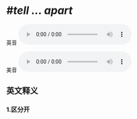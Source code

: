 # ***\#tell ... apart*** 
英音
<audio src="./media/tell ... apart1.aac" controls="controls"></audio>

美音
<audio src="./media/tell ... apart2.aac" controls="controls"></audio>



  

英文释义
---
### 1.**区分开**  


